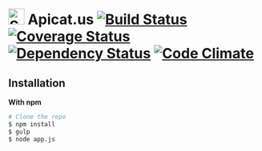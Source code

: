 <img src="https://raw.github.com/apicatus/landing/master/images/logo.png" width="32" height="32" title="Sails.js"/> Apicat.us [![Build Status](https://travis-ci.org/maggiben/apicatus.png?branch=master)](https://travis-ci.org/maggiben/apicatus) [![Coverage Status](https://coveralls.io/repos/maggiben/apicatus/badge.png)](https://coveralls.io/r/maggiben/apicatus) [![Dependency Status](https://gemnasium.com/maggiben/apicatus.png)](https://gemnasium.com/maggiben/apicatus) [![Code Climate](https://codeclimate.com/github/maggiben/apicatus.png)](https://codeclimate.com/github/maggiben/apicatus)
========

## Installation &nbsp;
**With npm**
```sh
# Clone the repo
$ npm install
$ gulp
$ node app.js
```
